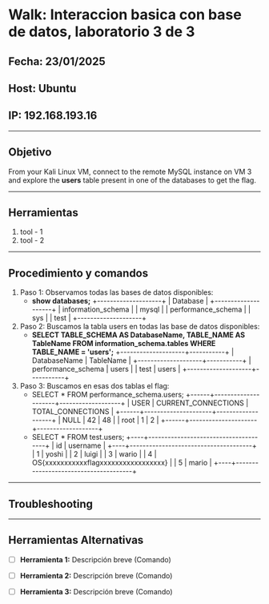 # Walk: Interaccion basica con base de datos, laboratorio 3 de 3

## Fecha: 23/01/2025
## Host: Ubuntu
## IP: 192.168.193.16

---

## Objetivo
From your Kali Linux VM, connect to the remote MySQL instance on VM 3 
and explore the **users** table present in one of the databases to get the flag.

---
## Herramientas
1. tool - 1 
2. tool - 2
---
## Procedimiento y comandos
1. Paso 1: Observamos todas las bases de datos disponibles:
	- **show databases;**
	+--------------------+
	| Database           |
	+--------------------+
	| information_schema |
	| mysql              |
	| performance_schema |
	| sys                |
	| test               |
	+--------------------+
2. Paso 2: Buscamos la tabla users en todas las base de datos disponibles:
	- **SELECT TABLE_SCHEMA AS DatabaseName, TABLE_NAME AS TableName FROM information_schema.tables WHERE TABLE_NAME = 'users';**
	+--------------------+-----------+
	| DatabaseName       | TableName |
	+--------------------+-----------+
	| performance_schema | users     |
	| test               | users     |
	+--------------------+-----------+
3. Paso 3: Buscamos en esas dos tablas el flag:
	- SELECT * FROM performance_schema.users; 
	+------+---------------------+-------------------+
	| USER | CURRENT_CONNECTIONS | TOTAL_CONNECTIONS |
	+------+---------------------+-------------------+
	| NULL |                  42 |                48 |
	| root |                   1 |                 2 |
	+------+---------------------+-------------------+
	- SELECT * FROM test.users;
	+----+--------------------------------------+
	| id | username                             |
	+----+--------------------------------------+
	|  1 | yoshi                                |
	|  2 | luigi                                |
	|  3 | wario                                |
	|  4 | OS{xxxxxxxxxxxflagxxxxxxxxxxxxxxxxx} |
	|  5 | mario                                |
	+----+--------------------------------------+

---
## Troubleshooting

---

## Herramientas Alternativas
- [ ] **Herramienta 1:** Descripción breve (Comando)
- [ ] **Herramienta 2:** Descripción breve (Comando)
- [ ] **Herramienta 3:** Descripción breve (Comando)


